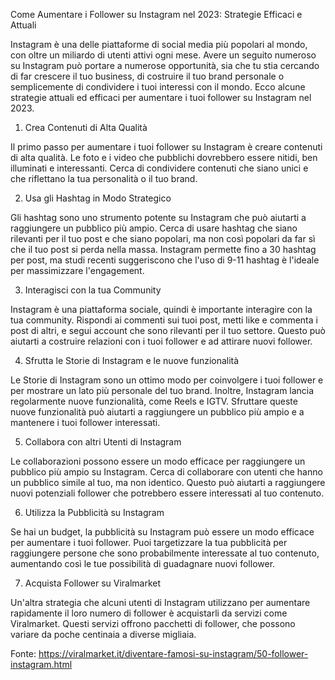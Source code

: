 Come Aumentare i Follower su Instagram nel 2023: Strategie Efficaci e Attuali

Instagram è una delle piattaforme di social media più popolari al mondo, con oltre un miliardo di utenti attivi ogni mese. Avere un seguito numeroso su Instagram può portare a numerose opportunità, sia che tu stia cercando di far crescere il tuo business, di costruire il tuo brand personale o semplicemente di condividere i tuoi interessi con il mondo. Ecco alcune strategie attuali ed efficaci per aumentare i tuoi follower su Instagram nel 2023.

1. Crea Contenuti di Alta Qualità

Il primo passo per aumentare i tuoi follower su Instagram è creare contenuti di alta qualità. Le foto e i video che pubblichi dovrebbero essere nitidi, ben illuminati e interessanti. Cerca di condividere contenuti che siano unici e che riflettano la tua personalità o il tuo brand.

2. Usa gli Hashtag in Modo Strategico

Gli hashtag sono uno strumento potente su Instagram che può aiutarti a raggiungere un pubblico più ampio. Cerca di usare hashtag che siano rilevanti per il tuo post e che siano popolari, ma non così popolari da far sì che il tuo post si perda nella massa. Instagram permette fino a 30 hashtag per post, ma studi recenti suggeriscono che l'uso di 9-11 hashtag è l'ideale per massimizzare l'engagement.

3. Interagisci con la tua Community

Instagram è una piattaforma sociale, quindi è importante interagire con la tua community. Rispondi ai commenti sui tuoi post, metti like e commenta i post di altri, e segui account che sono rilevanti per il tuo settore. Questo può aiutarti a costruire relazioni con i tuoi follower e ad attirare nuovi follower.

4. Sfrutta le Storie di Instagram e le nuove funzionalità

Le Storie di Instagram sono un ottimo modo per coinvolgere i tuoi follower e per mostrare un lato più personale del tuo brand. Inoltre, Instagram lancia regolarmente nuove funzionalità, come Reels e IGTV. Sfruttare queste nuove funzionalità può aiutarti a raggiungere un pubblico più ampio e a mantenere i tuoi follower interessati.

5. Collabora con altri Utenti di Instagram

Le collaborazioni possono essere un modo efficace per raggiungere un pubblico più ampio su Instagram. Cerca di collaborare con utenti che hanno un pubblico simile al tuo, ma non identico. Questo può aiutarti a raggiungere nuovi potenziali follower che potrebbero essere interessati al tuo contenuto.

6. Utilizza la Pubblicità su Instagram

Se hai un budget, la pubblicità su Instagram può essere un modo efficace per aumentare i tuoi follower. Puoi targetizzare la tua pubblicità per raggiungere persone che sono probabilmente interessate al tuo contenuto, aumentando così le tue possibilità di guadagnare nuovi follower.

7. Acquista Follower su Viralmarket

Un'altra strategia che alcuni utenti di Instagram utilizzano per aumentare rapidamente il loro numero di follower è acquistarli da servizi come Viralmarket. Questi servizi offrono pacchetti di follower, che possono variare da poche centinaia a diverse migliaia.

Fonte: https://viralmarket.it/diventare-famosi-su-instagram/50-follower-instagram.html
